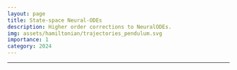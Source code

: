 ```yaml
---
layout: page
title: State-space Neural-ODEs
description: Higher order corrections to NeuralODEs.
img: assets/hamiltonian/trajectories_pendulum.svg
importance: 1
category: 2024
---
```

---